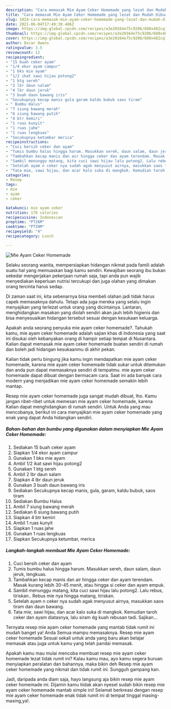 ```yaml
---
description: "Cara memasak Mie Ayam Ceker Homemade yang lezat dan Mudah Dibuat"
title: "Cara memasak Mie Ayam Ceker Homemade yang lezat dan Mudah Dibuat"
slug: 1024-cara-memasak-mie-ayam-ceker-homemade-yang-lezat-dan-mudah-dibuat
date: 2021-06-04T17:49:39.406Z
image: https://img-global.cpcdn.com/recipes/a3e20164e75c9206/680x482cq70/mie-ayam-ceker-homemade-foto-resep-utama.jpg
thumbnail: https://img-global.cpcdn.com/recipes/a3e20164e75c9206/680x482cq70/mie-ayam-ceker-homemade-foto-resep-utama.jpg
cover: https://img-global.cpcdn.com/recipes/a3e20164e75c9206/680x482cq70/mie-ayam-ceker-homemade-foto-resep-utama.jpg
author: Oscar Owens
ratingvalue: 3.5
reviewcount: 12
recipeingredient:
- "15 buah ceker ayam"
- "1/4 ekor ayam campur"
- "1 bks mie ayam"
- "1/2 ikat sawi hijau potong2"
- "1 btg sereh"
- "2 lbr daun salam"
- "4 lbr daun jeruk"
- "3 buah daun bawang iris"
- "Secukupnya kecap manis gula garam kaldu bubuk saos tiram"
- " Bumbu Halus"
- "7 siung bawang merah"
- "6 siung bawang putih"
- "4 btr kemiri"
- "1 ruas kunyit"
- "1 ruas jahe"
- "1 ruas lengkuas"
- "Secukupnya ketumbar merica"
recipeinstructions:
- "Cuci bersih ceker dan ayam"
- "Tumis bumbu halus hingga harum. Masukkan sereh, daun salam, daun jeruk, lengkuas."
- "Tambahkan kecap manis dan air hingga ceker dan ayam terendam. Masak kurang lebih 30-45 menit, atau hingga si ceker dan ayam empuk."
- "Sambil menunggu matang, kita cuci sawi hijau lalu potong2. Lalu rebus, tiriskan.. Rebus mie nya hingga matang, tiriskan."
- "Setelah ayam n ceker nya sudah agak menyusut airnya, masukkan saos tiram dan daun bawang."
- "Tata mie, sawi hijau, dan acar kalo suka di mangkok. Kemudian taroh ceker dan ayam diatasnya, lalu siram dg kuah rebusan tadi. Sajikan..."
categories:
- Resep
tags:
- mie
- ayam
- ceker

katakunci: mie ayam ceker 
nutrition: 176 calories
recipecuisine: Indonesian
preptime: "PT26M"
cooktime: "PT39M"
recipeyield: "4"
recipecategory: Lunch

---
```



![Mie Ayam Ceker Homemade](https://img-global.cpcdn.com/recipes/a3e20164e75c9206/680x482cq70/mie-ayam-ceker-homemade-foto-resep-utama.jpg)

Selaku seorang wanita, mempersiapkan hidangan nikmat pada famili adalah suatu hal yang memuaskan bagi kamu sendiri. Kewajiban seorang ibu bukan sekedar mengerjakan pekerjaan rumah saja, tapi anda pun wajib menyediakan keperluan nutrisi tercukupi dan juga olahan yang dimakan orang tercinta harus sedap.

Di zaman  saat ini, kita sebenarnya bisa membeli olahan jadi tidak harus capek memasaknya dahulu. Tetapi ada juga mereka yang selalu ingin menyajikan yang terlezat untuk orang yang dicintainya. Lantaran, menghidangkan masakan yang diolah sendiri akan jauh lebih higienis dan bisa menyesuaikan hidangan tersebut sesuai dengan kesukaan keluarga. 



Apakah anda seorang penyuka mie ayam ceker homemade?. Tahukah kamu, mie ayam ceker homemade adalah sajian khas di Indonesia yang saat ini disukai oleh kebanyakan orang di hampir setiap tempat di Nusantara. Kalian dapat memasak mie ayam ceker homemade buatan sendiri di rumah dan boleh jadi hidangan kesukaanmu di akhir pekan.

Kalian tidak perlu bingung jika kamu ingin mendapatkan mie ayam ceker homemade, karena mie ayam ceker homemade tidak sukar untuk ditemukan dan anda pun dapat memasaknya sendiri di tempatmu. mie ayam ceker homemade dapat dibuat dengan bermacam cara. Saat ini ada banyak cara modern yang menjadikan mie ayam ceker homemade semakin lebih mantap.

Resep mie ayam ceker homemade juga sangat mudah dibuat, lho. Kamu jangan ribet-ribet untuk memesan mie ayam ceker homemade, karena Kalian dapat menghidangkan di rumah sendiri. Untuk Anda yang mau mencobanya, berikut ini cara menyajikan mie ayam ceker homemade yang enak yang dapat Anda hidangkan sendiri.

<!--inarticleads1-->

##### Bahan-bahan dan bumbu yang digunakan dalam menyiapkan Mie Ayam Ceker Homemade:

1. Sediakan 15 buah ceker ayam
1. Siapkan 1/4 ekor ayam campur
1. Gunakan 1 bks mie ayam
1. Ambil 1/2 ikat sawi hijau potong2
1. Gunakan 1 btg sereh
1. Ambil 2 lbr daun salam
1. Siapkan 4 lbr daun jeruk
1. Gunakan 3 buah daun bawang iris
1. Sediakan Secukupnya kecap manis, gula, garam, kaldu bubuk, saos tiram
1. Sediakan  Bumbu Halus
1. Ambil 7 siung bawang merah
1. Sediakan 6 siung bawang putih
1. Siapkan 4 btr kemiri
1. Ambil 1 ruas kunyit
1. Siapkan 1 ruas jahe
1. Gunakan 1 ruas lengkuas
1. Siapkan Secukupnya ketumbar, merica




<!--inarticleads2-->

##### Langkah-langkah membuat Mie Ayam Ceker Homemade:

1. Cuci bersih ceker dan ayam
1. Tumis bumbu halus hingga harum. Masukkan sereh, daun salam, daun jeruk, lengkuas.
1. Tambahkan kecap manis dan air hingga ceker dan ayam terendam. Masak kurang lebih 30-45 menit, atau hingga si ceker dan ayam empuk.
1. Sambil menunggu matang, kita cuci sawi hijau lalu potong2. Lalu rebus, tiriskan.. Rebus mie nya hingga matang, tiriskan.
1. Setelah ayam n ceker nya sudah agak menyusut airnya, masukkan saos tiram dan daun bawang.
1. Tata mie, sawi hijau, dan acar kalo suka di mangkok. Kemudian taroh ceker dan ayam diatasnya, lalu siram dg kuah rebusan tadi. Sajikan...




Ternyata resep mie ayam ceker homemade yang mantab tidak rumit ini mudah banget ya! Anda Semua mampu memasaknya. Resep mie ayam ceker homemade Sesuai sekali untuk anda yang baru akan belajar memasak atau juga untuk kamu yang telah pandai memasak.

Apakah kamu mau mulai mencoba membuat resep mie ayam ceker homemade lezat tidak rumit ini? Kalau kamu mau, ayo kamu segera buruan menyiapkan peralatan dan bahannya, maka bikin deh Resep mie ayam ceker homemade yang nikmat dan tidak rumit ini. Sungguh gampang kan. 

Jadi, daripada anda diam saja, hayo langsung aja bikin resep mie ayam ceker homemade ini. Dijamin kamu tiidak akan nyesel sudah bikin resep mie ayam ceker homemade mantab simple ini! Selamat berkreasi dengan resep mie ayam ceker homemade enak tidak rumit ini di tempat tinggal masing-masing,ya!.

